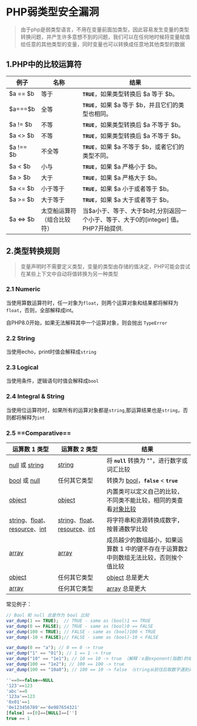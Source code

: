 # PHP弱类型安全漏洞

> 由于php是弱类型语言，不用在变量前面加类型，因此容易发生变量的类型转换问题，并产生许多意想不到的问题，我们可以在任何地时候将变量赋值给任意的其他类型的变量，同时变量也可以转换成任意地其他类型的数据



## 1.PHP中的比较运算符

| 例子       | 名称                       | 结果                                                         |
| ---------- | -------------------------- | ------------------------------------------------------------ |
| \$a == $b  | 等于                       | **`TRUE`**，如果类型转换后 $a 等于 $b。                      |
| \$a===$b   | 全等                       | **`TRUE`**，如果 $a 等于 $b，并且它们的类型也相同。          |
| \$a != $b  | 不等                       | **`TRUE`**，如果类型转换后 $a 不等于 $b。                    |
| \$a <> $b  | 不等                       | **`TRUE`**，如果类型转换后 $a 不等于 $b。                    |
| \$a !== $b | 不全等                     | **`TRUE`**，如果 $a 不等于 $b，或者它们的类型不同。          |
| \$a < $b   | 小与                       | **`TRUE`**，如果 $a 严格小于 $b。                            |
| \$a > $b   | 大于                       | **`TRUE`**，如果 $a 严格大于 $b。                            |
| \$a <= $b  | 小于等于                   | **`TRUE`**，如果 $a 小于或者等于 $b。                        |
| \$a >= $b  | 大于等于                   | **`TRUE`**，如果 $a 大于或者等于 $b。                        |
| \$a <=> $b | 太空船运算符（组合比较符） | 当\$a小于、等于、大于$b时,分别返回一个小于、等于、大于0的[integer] 值。PHP7开始提供. |

## 2.类型转换规则

> 变量声明时不需要定义类型，变量的类型由存储的值决定，PHP可能会尝试在某些上下文中自动将值转换为另一种类型

### 2.1 Numeric

当使用算数运算符时，任一对象为`float`，则两个运算对象和结果都将解释为`float`，否则，全部解释成int。

自PHP8.0开始，如果无法解释其中一个运算对象，则会抛出 `TypeError`

### 2.2 String

当使用echo，print时值会解释成`string`

### 2.3 Logical

当使用条件，逻辑语句时值会解释成`bool`

### 2.4 Integral & String

当使用位运算符时，如果所有的运算对象都是`string`,那运算结果也是`string`，否则都将解释为`int`

### 2.5 ==Comparative==

| 运算数 1 类型                                                | 运算数 2 类型                                                | 结果                                                         |
| ------------------------------------------------------------ | ------------------------------------------------------------ | ------------------------------------------------------------ |
| [null](https://www.php.net/manual/zh/language.types.null.php) 或 [string](https://www.php.net/manual/zh/language.types.string.php) | [string](https://www.php.net/manual/zh/language.types.string.php) | 将 **`null`** 转换为 ""，进行数字或词汇比较                  |
| [bool](https://www.php.net/manual/zh/language.types.boolean.php) 或 [null](https://www.php.net/manual/zh/language.types.null.php) | 任何其它类型                                                 | 转换为 [bool](https://www.php.net/manual/zh/language.types.boolean.php)，**`false`** < **`true`** |
| [object](https://www.php.net/manual/zh/language.types.object.php) | [object](https://www.php.net/manual/zh/language.types.object.php) | 内置类可以定义自己的比较，不同类不能比较，相同的类查看[对象比较](https://www.php.net/manual/zh/language.oop5.object-comparison.php) |
| [string](https://www.php.net/manual/zh/language.types.string.php)、[float](https://www.php.net/manual/zh/language.types.float.php)、[resource](https://www.php.net/manual/zh/language.types.resource.php)、[int](https://www.php.net/manual/zh/language.types.integer.php) | [string](https://www.php.net/manual/zh/language.types.string.php)、[float](https://www.php.net/manual/zh/language.types.float.php)、[resource](https://www.php.net/manual/zh/language.types.resource.php)、[int](https://www.php.net/manual/zh/language.types.integer.php) | 将字符串和资源转换成数字，按普通数学比较                     |
| [array](https://www.php.net/manual/zh/language.types.array.php) | [array](https://www.php.net/manual/zh/language.types.array.php) | 成员越少的数组越小，如果运算数 1 中的键不存在于运算数2 中则数组无法比较，否则挨个值比较 |
| [object](https://www.php.net/manual/zh/language.types.object.php) | 任何其它类型                                                 | [object](https://www.php.net/manual/zh/language.types.object.php) 总是更大 |
| [array](https://www.php.net/manual/zh/language.types.array.php) | 任何其它类型                                                 | [array](https://www.php.net/manual/zh/language.types.array.php) 总是更大 |

常见例子：

```php
// Bool 和 null 总是作为 bool 比较
var_dump(1 == TRUE);  // TRUE - same as (bool)1 == TRUE
var_dump(0 == FALSE); // TRUE - same as (bool)0 == FALSE
var_dump(100 < TRUE); // FALSE - same as (bool)100 < TRUE
var_dump(-10 < FALSE);// FALSE - same as (bool)-10 < FALSE

var_dump(0 == "a"); // 0 == 0 -> true
var_dump("1" == "01"); // 1 == 1 -> true
var_dump("10" == "1e1"); // 10 == 10 -> true （解释：e是exponent(指数)的缩写）
var_dump(100 == "1e2"); // 100 == 100 -> true
var_dump(100 == "10a0"); // 100 == 10 -> false （string从前往后取数字遇到非e的就停了）

''==0==false==NULL
'123'==123
'abc'==0
'123a'==123
'0x01'==1
'0e123456789'=='0e987654321'
[false] ==[0]==[NULL]==['']
true == 1
```

